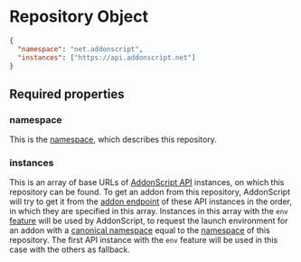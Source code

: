 # Repository Object

```json
{
  "namespace": "net.addonscript",
  "instances": ["https://api.addonscript.net"]
}
```

## Required properties

### namespace

This is the [namespace](../concepts/namespaces.md), which describes this repository.

### instances

This is an array of base URLs of [AddonScript API](../api) instances, on which this
repository can be found. To get an addon from this repository, AddonScript will
try to get it from the [addon endpoint](../api/features/addons.md#get-addon)
of these API instances in the order, in which they are specified in this array.
Instances in this array with the `env` [feature](../api/features/env.md) will
be used by AddonScript, to request the launch environment for an addon with a
[canonical namespace](../concepts/namespaces.md#canonical-namespaces) equal
to the [namespace](#namespace) of this repository. The first API instance with 
the `env` feature will be used in this case with the others as fallback.